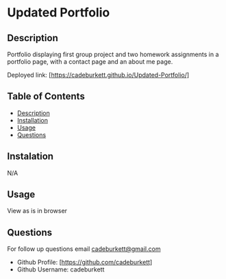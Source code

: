 
  # Updated Portfolio

  ## Description
  Portfolio displaying first group project and two homework assignments in a portfolio page, with a contact page and an about me page.

  Deployed link: [https://cadeburkett.github.io/Updated-Portfolio/]

  

  ## Table of Contents
  * [Description](#description)
  * [Installation](#installation)
  * [Usage](#usage)
  * [Questions](#questions)

  ## Instalation
  N/A

  ## Usage
  View as is in browser

  ## Questions
  For follow up questions email cadeburkett@gmail.com 
  * Github Profile: [https://github.com/cadeburkett] 
  * Github Username: cadeburkett
